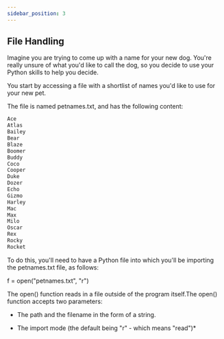 ```yaml
---
sidebar_position: 3
---
```


## File Handling

Imagine you are trying to come up with a name for your new dog. You're really unsure of what you'd like to call the dog, so you decide to use your Python skills to help you decide.

You start by accessing a file with a shortlist of names you'd like to use for your new pet.

The file is named petnames.txt, and has the following content:

```Python
Ace
Atlas
Bailey
Bear
Blaze
Boomer
Buddy
Coco
Cooper
Duke
Dozer
Echo
Gizmo
Harley
Mac
Max
Milo
Oscar
Rex
Rocky
Rocket
```

To do this, you'll need to have a Python file into which you'll be importing the petnames.txt file, as follows:

f = open("petnames.txt", "r")

The open() function reads in a file outside of the program itself.The open() function accepts two parameters:

* The path and the filename in the form of a string.

* The import mode (the default being "r" - which means "read")*